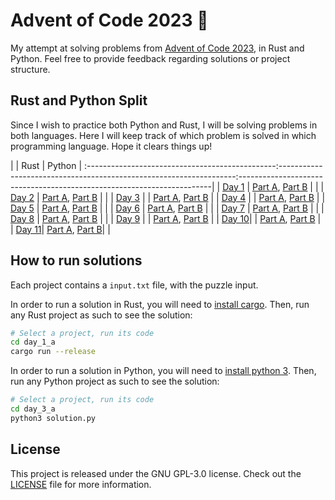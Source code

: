 # Advent of Code 2023 🎄

My attempt at solving problems from [Advent of Code 2023](https://adventofcode.com/), in Rust and Python. Feel free to provide feedback regarding solutions or project structure.

## Rust and Python Split

Since I wish to practice both Python and Rust, I will be solving problems in both languages.
Here I will keep track of which problem is solved in which programming language. Hope it clears things up!

|                                               | Rust                                                              | Python                                                                |
:-----------------------------------------------:-------------------------------------------------------------------:-----------------------------------------------------------------------|
| [Day 1](https://adventofcode.com/2023/day/1)  | [Part A](./day_1_a/src/main.rs), [Part B](./day_1_b/src/main.rs)  |                                                                       |
| [Day 2](https://adventofcode.com/2023/day/2)  | [Part A](./day_2_a/src/main.rs), [Part B](./day_2_b/src/main.rs)  |                                                                       |
| [Day 3](https://adventofcode.com/2023/day/3)  |                                                                   | [Part A](./day_3_a/solution.py), [Part B](./day_3_b/solution.py)      |
| [Day 4](https://adventofcode.com/2023/day/4)  |                                                                   | [Part A](./day_4_a/solution.py), [Part B](./day_4_b/solution.py)      |
| [Day 5](https://adventofcode.com/2023/day/5)  | [Part A](./day_5_a/src/main.rs), [Part B](./day_5_b/src/main.rs)  |                                                                       |
| [Day 6](https://adventofcode.com/2023/day/6)  | [Part A](./day_6_a/src/main.rs), [Part B](./day_6_b/src/main.rs)  |                                                                       |
| [Day 7](https://adventofcode.com/2023/day/7)  | [Part A](./day_7_a/src/main.rs), [Part B](./day_7_b/src/main.rs)  |                                                                       |
| [Day 8](https://adventofcode.com/2023/day/8)  | [Part A](./day_8_a/src/main.rs), [Part B](./day_8_b/src/main.rs)  |                                                                       |
| [Day 9](https://adventofcode.com/2023/day/9)  |                                                                   | [Part A](./day_9_a/solution.py), [Part B](./day_9_b/solution.py)      |
| [Day 10](https://adventofcode.com/2023/day/10)|                                                                   | [Part A](./day_10_a/solution.py), [Part B](./day_10_b/solution.py)    |
| [Day 11](https://adventofcode.com/2023/day/11)| [Part A](./day_11_a/src/main.rs), [Part B](./day_11_b/src/main.rs)|                                                                       |
## How to run solutions

Each project contains a `input.txt` file, with the puzzle input. 

In order to run a solution in Rust, you will need to [install cargo](https://doc.rust-lang.org/cargo/getting-started/installation.html). Then, run any Rust project as such to see the solution:

```bash
# Select a project, run its code
cd day_1_a
cargo run --release
```

In order to run a solution in Python, you will need to [install python 3](https://www.python.org/downloads/). Then, run any Python project as such to see the solution:

```bash
# Select a project, run its code
cd day_3_a
python3 solution.py
```

## License

This project is released under the GNU GPL-3.0 license.
Check out the [LICENSE](LICENSE) file for more information.

